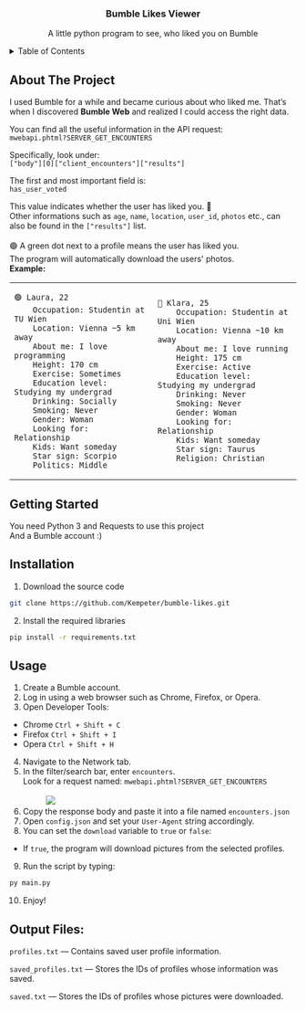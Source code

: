 <!-- PROJECT LOGO -->
<h3 align="center">Bumble Likes Viewer</h3>

  <p align="center">
    A little python program to see, who liked you on Bumble
  </p>
</div>



<!-- TABLE OF CONTENTS -->
<details>
  <summary>Table of Contents</summary>
  <ol>
    <li>
      <a href="#about-the-project">About The Project</a>
    </li>
    <li>
      <a href="#getting-started">Getting Started</a>
    </li>
    <li>
      <a href="#usage">Usage</a>
    </li>
    <li>
      <a href="#output-files">Output files</a>
    </li>
  </ol>
</details>



<!-- ABOUT THE PROJECT -->
## About The Project

I used Bumble for a while and became curious about who liked me. That’s when I discovered **Bumble Web** and realized I could access the right data.<br>

You can find all the useful information in the API request:<br>
```mwebapi.phtml?SERVER_GET_ENCOUNTERS```<br>

Specifically, look under:<br>
```["body"][0]["client_encounters"]["results"]```<br>

The first and most important field is:<br>
```has_user_voted```<br>

This value indicates whether the user has liked you. 🙂<br>
Other informations such as ```age```, ```name```, ```location```, ```user_id```, ```photos``` etc., can also be found in the ```["results"]``` list.
<br><br>
🟢 A green dot next to a profile means the user has liked you.<br>
The program will automatically download the users' photos.<br>
**Example:**
<table border-collapse: collapse>
  <tbody>
  <tr>
    <td>
      <pre>
<code>🟢 Laura, 22
    Occupation: Studentin at TU Wien
    Location: Vienna ~5 km away
    About me: I love programming
    Height: 170 cm
    Exercise: Sometimes
    Education level: Studying my undergrad
    Drinking: Socially
    Smoking: Never
    Gender: Woman
    Looking for: Relationship
    Kids: Want someday
    Star sign: Scorpio
    Politics: Middle</code></pre>
  </td>
    <td>
<pre>
<code>🔴 Klara, 25
    Occupation: Studentin at Uni Wien
    Location: Vienna ~10 km away
    About me: I love running
    Height: 175 cm
    Exercise: Active
    Education level: Studying my undergrad
    Drinking: Never
    Smoking: Never
    Gender: Woman
    Looking for: Relationship
    Kids: Want someday
    Star sign: Taurus
    Religion: Christian</code></pre>
    </td>
  </tr>
  </tbody>
</table>


<!-- GETTING STARTED -->
## Getting Started

You need Python 3 and Requests to use this project<br>
And a Bumble account :)

## Installation 
1. Download the source code
```sh
git clone https://github.com/Kempeter/bumble-likes.git
```
2. Install the required libraries
```sh
pip install -r requirements.txt
```



<!-- USAGE EXAMPLES -->
## Usage
1.  Create a Bumble account.
2.  Log in using a web browser such as Chrome, Firefox, or Opera.
3.  Open Developer Tools:
  * Chrome ```Ctrl + Shift + C```
  * Firefox ```Ctrl + Shift + I```
  * Opera ```Ctrl + Shift + H```
4. Navigate to the Network tab.
5. In the filter/search bar, enter ```encounters```.<br>
Look for a request named:
```mwebapi.phtml?SERVER_GET_ENCOUNTERS``` <br><br> <img src="project_images/network1.png" style="margin-left:40px">
6. Copy the response body and paste it into a file named ```encounters.json```
7. Open ```config.json``` and set your ```User-Agent``` string accordingly.
8. You can set the ```download``` variable to ```true``` or ```false```:<br>
* If ```true```, the program will download pictures from the selected profiles.
9. Run the script by typing:
```sh
py main.py
```
10. Enjoy!

## Output Files:
```profiles.txt``` — Contains saved user profile information.<br>

```saved_profiles.txt``` — Stores the IDs of profiles whose information was saved.<br>

```saved.txt``` — Stores the IDs of profiles whose pictures were downloaded.

